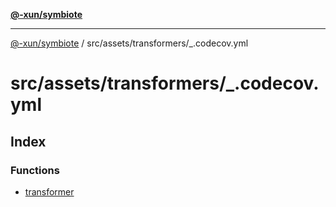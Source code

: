 [**@-xun/symbiote**](../../../../README.md)

***

[@-xun/symbiote](../../../../README.md) / src/assets/transformers/\_.codecov.yml

# src/assets/transformers/\_.codecov.yml

## Index

### Functions

- [transformer](functions/transformer.md)
